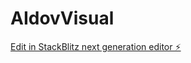 # AIdovVisual

[Edit in StackBlitz next generation editor ⚡️](https://stackblitz.com/~/github.com/chikingsley/AIdovVisual)